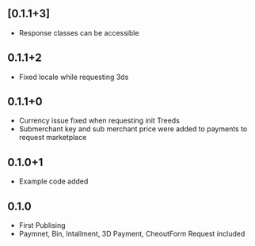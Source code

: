 ## [0.1.1+3]

- Response classes can be accessible
## 0.1.1+2

- Fixed locale while requesting 3ds 
## 0.1.1+0

- Currency issue fixed when requesting init Treeds 
- Submerchant key and sub merchant price were added to payments to request marketplace

## 0.1.0+1

- Example code added

## 0.1.0

- First Publising
- Paymnet, Bin, Intallment, 3D Payment, CheoutForm Request included
